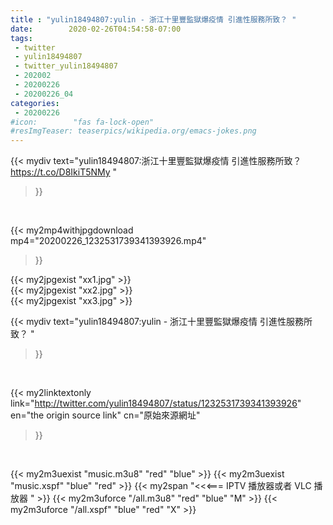 ```yaml
---
title : "yulin18494807:yulin - 浙江十里豐監獄爆疫情 引進性服務所致？ "
date:        2020-02-26T04:54:58-07:00
tags:
 - twitter
 - yulin18494807
 - twitter_yulin18494807
 - 202002
 - 20200226
 - 20200226_04
categories:
 - 20200226
#icon:        "fas fa-lock-open"
#resImgTeaser: teaserpics/wikipedia.org/emacs-jokes.png
---
```


{{< mydiv text="yulin18494807:浙江十里豐監獄爆疫情 引進性服務所致？ https://t.co/D8IkiT5NMy "
>}}
<br>


{{< my2mp4withjpgdownload mp4="20200226_1232531739341393926.mp4"
>}}

{{< my2jpgexist "xx1.jpg" >}}<br>
{{< my2jpgexist "xx2.jpg" >}}<br>
{{< my2jpgexist "xx3.jpg" >}}<br>



{{< mydiv text="yulin18494807:yulin - 浙江十里豐監獄爆疫情 引進性服務所致？ "
>}}
<br>

{{< my2linktextonly link="http://twitter.com/yulin18494807/status/1232531739341393926"
en="the origin source link" cn="原始來源網址"
>}}


<br>

{{< my2m3uexist "music.m3u8" "red"  "blue" >}} {{< my2m3uexist "music.xspf" "blue" "red"  >}} {{< my2span "<<<=== IPTV 播放器或者 VLC 播放器 " >}} {{< my2m3uforce "/all.m3u8" "red"  "blue" "M" >}} {{< my2m3uforce "/all.xspf" "blue" "red"  "X" >}} 
